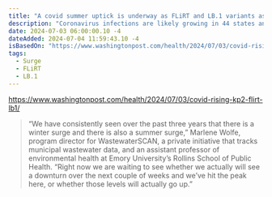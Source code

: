 ```yaml
---
title: "A covid summer uptick is underway as FLiRT and LB.1 variants ascend"
description: "Coronavirus infections are likely growing in 44 states and territories as of June 25, according to the Centers for Disease Control and Prevention."
date: 2024-07-03 06:00:00.10 -4
dateAdded: 2024-07-04 11:59:43.10 -4
isBasedOn: "https://www.washingtonpost.com/health/2024/07/03/covid-rising-kp2-flirt-lb1/"
tags:
  - Surge
  - FLiRT
  - LB.1
---
```


https://www.washingtonpost.com/health/2024/07/03/covid-rising-kp2-flirt-lb1/

> “We have consistently seen over the past three years that there is a winter surge and there is also a summer surge,” Marlene Wolfe, program director for WastewaterSCAN, a private initiative that tracks municipal wastewater data, and an assistant professor of environmental health at Emory University’s Rollins School of Public Health. “Right now we are waiting to see whether we actually will see a downturn over the next couple of weeks and we’ve hit the peak here, or whether those levels will actually go up.”
